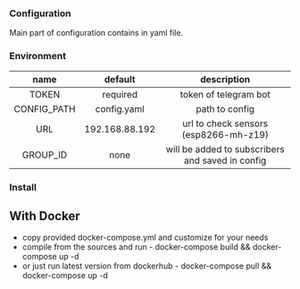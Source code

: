 ### Configuration
Main part of configuration contains in yaml file. 
### Environment
| name  | default  | description  |
| :------------: | :------------: | :------------: |
| TOKEN  |  required | token of telegram bot  |
| CONFIG_PATH  | config.yaml  | path to config  |
| URL  | 192.168.88.192  | url to check sensors (esp8266-mh-z19)  |
| GROUP_ID  | none  | will be added to subscribers and saved in config  |


### Install
## With Docker
* copy provided docker-compose.yml and customize for your needs
* compile from the sources and run - docker-compose build && docker-compose up -d
* or just run latest version from dockerhub - docker-compose pull && docker-compose up -d